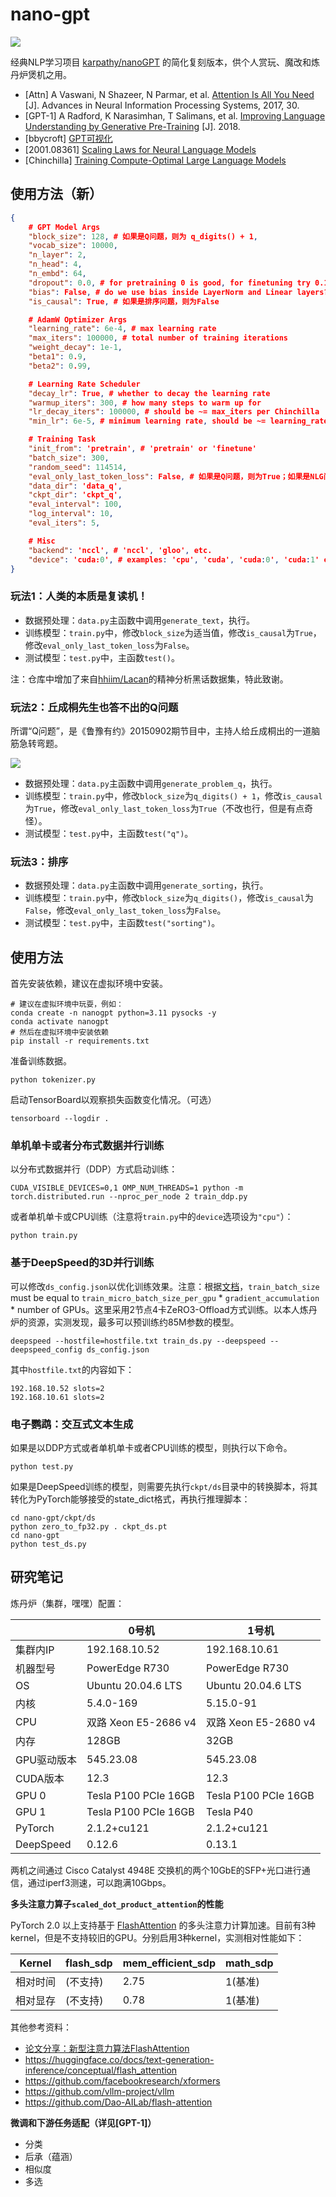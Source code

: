 
# nano-gpt

![ ](./nano-sakamoto.gif)

经典NLP学习项目 [karpathy/nanoGPT](https://github.com/karpathy/nanoGPT) 的简化复刻版本，供个人赏玩、魔改和炼丹炉煲机之用。

- [Attn] A Vaswani, N Shazeer, N Parmar, et al. [Attention Is All You Need](https://arxiv.org/abs/1706.03762) [J]. Advances in Neural Information Processing Systems, 2017, 30.
- [GPT-1] A Radford, K Narasimhan, T Salimans, et al. [Improving Language Understanding by Generative Pre-Training](https://s3-us-west-2.amazonaws.com/openai-assets/research-covers/language-unsupervised/language_understanding_paper.pdf) [J]. 2018.
- [bbycroft] [GPT可视化](https://bbycroft.net/llm)
- [2001.08361] [Scaling Laws for Neural Language Models](https://arxiv.org/abs/2001.08361)
- [Chinchilla] [Training Compute-Optimal Large Language Models](https://arxiv.org/abs/2203.15556)

## 使用方法（新）

```json
{
    # GPT Model Args
    "block_size": 128, # 如果是Q问题，则为 q_digits() + 1,
    "vocab_size": 10000,
    "n_layer": 2,
    "n_head": 4,
    "n_embd": 64,
    "dropout": 0.0, # for pretraining 0 is good, for finetuning try 0.1+
    "bias": False, # do we use bias inside LayerNorm and Linear layers?
    "is_causal": True, # 如果是排序问题，则为False

    # AdamW Optimizer Args
    "learning_rate": 6e-4, # max learning rate
    "max_iters": 100000, # total number of training iterations
    "weight_decay": 1e-1,
    "beta1": 0.9,
    "beta2": 0.99,

    # Learning Rate Scheduler
    "decay_lr": True, # whether to decay the learning rate
    "warmup_iters": 300, # how many steps to warm up for
    "lr_decay_iters": 100000, # should be ~= max_iters per Chinchilla
    "min_lr": 6e-5, # minimum learning rate, should be ~= learning_rate/10 per Chinchilla

    # Training Task
    "init_from": 'pretrain', # 'pretrain' or 'finetune'
    "batch_size": 300,
    "random_seed": 114514,
    "eval_only_last_token_loss": False, # 如果是Q问题，则为True；如果是NLG问题，则为False
    "data_dir": 'data_q',
    "ckpt_dir": 'ckpt_q',
    "eval_interval": 100,
    "log_interval": 10,
    "eval_iters": 5,

    # Misc
    "backend": 'nccl', # 'nccl', 'gloo', etc.
    "device": 'cuda:0', # examples: 'cpu', 'cuda', 'cuda:0', 'cuda:1' etc., or try 'mps' on macbooks
}
```

### 玩法1：人类的本质是复读机！

- 数据预处理：`data.py`主函数中调用`generate_text`，执行。
- 训练模型：`train.py`中，修改`block_size`为适当值，修改`is_causal`为`True`，修改`eval_only_last_token_loss`为`False`。
- 测试模型：`test.py`中，主函数`test()`。

注：仓库中增加了来自[hhiim/Lacan](https://github.com/hhiim/Lacan)的精神分析黑话数据集，特此致谢。

### 玩法2：丘成桐先生也答不出的Q问题

所谓“Q问题”，是《鲁豫有约》20150902期节目中，主持人给丘成桐出的一道脑筋急转弯题。

![ ](./q.jpg)

- 数据预处理：`data.py`主函数中调用`generate_problem_q`，执行。
- 训练模型：`train.py`中，修改`block_size`为`q_digits() + 1`，修改`is_causal`为`True`，修改`eval_only_last_token_loss`为`True`（不改也行，但是有点奇怪）。
- 测试模型：`test.py`中，主函数`test("q")`。

### 玩法3：排序

- 数据预处理：`data.py`主函数中调用`generate_sorting`，执行。
- 训练模型：`train.py`中，修改`block_size`为`q_digits()`，修改`is_causal`为`False`，修改`eval_only_last_token_loss`为`False`。
- 测试模型：`test.py`中，主函数`test("sorting")`。

## 使用方法

首先安装依赖，建议在虚拟环境中安装。

```
# 建议在虚拟环境中玩耍，例如：
conda create -n nanogpt python=3.11 pysocks -y
conda activate nanogpt
# 然后在虚拟环境中安装依赖
pip install -r requirements.txt
```

准备训练数据。

```
python tokenizer.py
```

启动TensorBoard以观察损失函数变化情况。（可选）

```
tensorboard --logdir .
```

### 单机单卡或者分布式数据并行训练

以分布式数据并行（DDP）方式启动训练：

```
CUDA_VISIBLE_DEVICES=0,1 OMP_NUM_THREADS=1 python -m torch.distributed.run --nproc_per_node 2 train_ddp.py
```

或者单机单卡或CPU训练（注意将`train.py`中的`device`选项设为`"cpu"`）：

```
python train.py
```

### 基于DeepSpeed的3D并行训练

可以修改`ds_config.json`以优化训练效果。注意：根据[文档](https://www.deepspeed.ai/docs/config-json/)，`train_batch_size` must be equal to `train_micro_batch_size_per_gpu` * `gradient_accumulation` * number of GPUs。这里采用2节点4卡ZeRO3-Offload方式训练。以本人炼丹炉的资源，实测发现，最多可以预训练约85M参数的模型。

```
deepspeed --hostfile=hostfile.txt train_ds.py --deepspeed --deepspeed_config ds_config.json
```

其中`hostfile.txt`的内容如下：

```
192.168.10.52 slots=2
192.168.10.61 slots=2
```

### 电子鹦鹉：交互式文本生成

如果是以DDP方式或者单机单卡或者CPU训练的模型，则执行以下命令。

```
python test.py
```

如果是DeepSpeed训练的模型，则需要先执行`ckpt/ds`目录中的转换脚本，将其转化为PyTorch能够接受的state_dict格式，再执行推理脚本：

```
cd nano-gpt/ckpt/ds
python zero_to_fp32.py . ckpt_ds.pt
cd nano-gpt
python test_ds.py
```

## 研究笔记

炼丹炉（集群，嘿嘿）配置：

||0号机|1号机|
|--|--|--|
|集群内IP|192.168.10.52|192.168.10.61|
|机器型号|PowerEdge R730|PowerEdge R730|
|OS|Ubuntu 20.04.6 LTS|Ubuntu 20.04.6 LTS|
|内核|5.4.0-169|5.15.0-91|
|CPU|双路 Xeon E5-2686 v4|双路 Xeon E5-2680 v4|
|内存|128GB|32GB|
|GPU驱动版本|545.23.08|545.23.08|
|CUDA版本|12.3|12.3|
|GPU 0|Tesla P100 PCIe 16GB|Tesla P100 PCIe 16GB|
|GPU 1|Tesla P100 PCIe 16GB|Tesla P40|
|PyTorch|2.1.2+cu121|2.1.2+cu121|
|DeepSpeed|0.12.6|0.13.1|

两机之间通过 Cisco Catalyst 4948E 交换机的两个10GbE的SFP+光口进行通信，通过iperf3测速，可以跑满10Gbps。

**多头注意力算子`scaled_dot_product_attention`的性能**

PyTorch 2.0 以上支持基于 [FlashAttention](https://arxiv.org/abs/2205.14135) 的多头注意力计算加速。目前有3种kernel，但是不支持较旧的GPU。分别启用3种kernel，实测相对性能如下：

|Kernel|flash_sdp|mem_efficient_sdp|math_sdp|
|------|------|----|--|
|相对时间|(不支持)|2.75|1(基准)|
|相对显存|(不支持)|0.78|1(基准)|

其他参考资料：

- [论文分享：新型注意力算法FlashAttention](https://www.bilibili.com/video/BV1zs4y1J7tb/)
- https://huggingface.co/docs/text-generation-inference/conceptual/flash_attention
- https://github.com/facebookresearch/xformers
- https://github.com/vllm-project/vllm
- https://github.com/Dao-AILab/flash-attention

**微调和下游任务适配（详见[GPT-1]）**

- 分类
- 后承（蕴涵）
- 相似度
- 多选
